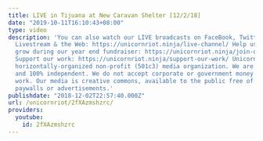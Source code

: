 ```yaml
---
title: LIVE in Tijuana at New Caravan Shelter [12/2/18]
date: "2019-10-11T16:10:43+08:00"
type: video
description: 'You can also watch our LIVE broadcasts on FaceBook, Twitter/Periscope,
  Livestream & the Web: https://unicornriot.ninja/live-channel/ Help us continue to
  grow during our year end fundraiser: https://unicornriot.ninja/join-our-growing-community-of-supporters-during-our-2018-fundraiser/
  Support our work: https://unicornriot.ninja/support-our-work/ Unicorn Riot is a
  horizontally-organized non-profit (501c3) media organization. We are viewer-supported
  and 100% independent. We do not accept corporate or government money to fund our
  work. Our media is creative commons, available to the public free of charge, without
  paywalls or advertisements.'
publishdate: "2018-12-02T22:57:40.000Z"
url: /unicornriot/2fXAzmshzrc/
providers:
  youtube:
    id: 2fXAzmshzrc
---
```

